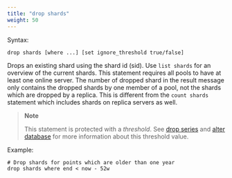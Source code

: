 ```yaml
---
title: "drop shards"
weight: 50
---
```


Syntax:

    drop shards [where ...] [set ignore_threshold true/false]

Drops an existing shard using the shard id (sid). Use `list shards` for an
overview of the current shards. This statement requires all pools to have at
least one online server. The number of dropped shard in the result message
only contains the dropped shards by one member of a pool, not the shards which
are dropped by a replica. This is different from the `count shards` statement
which includes shards on replica servers as well.

>**Note**
>
>This statement is protected with a *threshold*. See [drop series](../../series/drop_series) and [alter database](../../database/alter_database) for more information about this threshold value.

Example:

    # Drop shards for points which are older than one year
    drop shards where end < now - 52w
